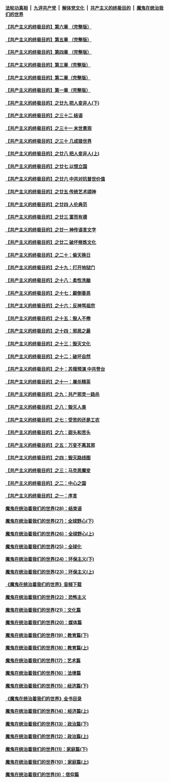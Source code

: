 ####  [法轮功真相](../../../../basic/blob/master/README.md?t=03301831) &nbsp;|&nbsp; [九评共产党](../../../../9ping.md/blob/master/README.md?t=03301831) &nbsp;|&nbsp; [解体党文化](../../../../jtdwh.md/blob/master/README.md?t=03301831)  &nbsp;|&nbsp; [共产主义的终极目的](../../../../gczydzjmd.md/blob/master/README.md?t=03301831) &nbsp;|&nbsp; [魔鬼在统治我们的世界](../../../../mgztzwmdsj.md/blob/master/README.md?t=03301831) 

#### [【共产主义的终极目的】第六章 （完整版）](../pages/nsc422/n11428913.md?t=03301831) 

#### [【共产主义的终极目的】第五章 （完整版）](../pages/nsc422/n11428912.md?t=03301831) 

#### [【共产主义的终极目的】第四章 （完整版）](../pages/nsc422/n11428907.md?t=03301831) 

#### [【共产主义的终极目的】第三章（完整版）](../pages/nsc422/n11428848.md?t=03301831) 

#### [【共产主义的终极目的】第二章（完整版）](../pages/nsc422/n11428831.md?t=03301831) 

#### [【共产主义的终极目的】第一章（完整版）](../pages/nsc422/n11417651.md?t=03301831) 

#### [【共产主义的终极目的】之廿九 把人变非人(下)](../pages/nsc422/n11344140.md?t=03301831) 

#### [【共产主义的终极目的】之三十二 结语](../pages/nsc422/n11360535.md?t=03301831) 

#### [【共产主义的终极目的】之三十一 末世景观](../pages/nsc422/n11351129.md?t=03301831) 

#### [【共产主义的终极目的】之三十 几成狼世界](../pages/nsc422/n11348280.md?t=03301831) 

#### [【共产主义的终极目的】之廿八 把人变非人(上)](../pages/nsc422/n11340492.md?t=03301831) 

#### [【共产主义的终极目的】之廿七 以恨立国](../pages/nsc422/n11336944.md?t=03301831) 

#### [【共产主义的终极目的】之廿六 中共对抗普世价值](../pages/nsc422/n11324785.md?t=03301831) 

#### [【共产主义的终极目的】之廿五 传统艺术颂神](../pages/nsc422/n11296396.md?t=03301831) 

#### [【共产主义的终极目的】之廿四 人伦典范](../pages/nsc422/n11296397.md?t=03301831) 

#### [【共产主义的终极目的】之廿三 富而有德](../pages/nsc422/n11283598.md?t=03301831) 

#### [【共产主义的终极目的】之廿一 神传语言文字](../pages/nsc422/n11263265.md?t=03301831) 

#### [【共产主义的终极目的】之廿二 破坏修炼文化](../pages/nsc422/n11245728.md?t=03301831) 

#### [【共产主义的终极目的】之二十：偷天换日](../pages/nsc422/n11238846.md?t=03301831) 

#### [【共产主义的终极目的】之十九：打开地狱门](../pages/nsc422/n11206376.md?t=03301831) 

#### [【共产主义的终极目的】之十八：柔性洗脑](../pages/nsc422/n11199994.md?t=03301831) 

#### [【共产主义的终极目的】之十七：颠倒善恶](../pages/nsc422/n11179782.md?t=03301831) 

#### [【共产主义的终极目的】之十六：反神骂祖宗](../pages/nsc422/n11166798.md?t=03301831) 

#### [【共产主义的终极目的】之十五：毁人不倦](../pages/nsc422/n11166792.md?t=03301831) 

#### [【共产主义的终极目的】之十四：邪恶之最](../pages/nsc422/n11150249.md?t=03301831) 

#### [【共产主义的终极目的】之十三：毁灭文化](../pages/nsc422/n11135227.md?t=03301831) 

#### [【共产主义的终极目的】之十二：破坏自然](../pages/nsc422/n11135214.md?t=03301831) 

#### [【共产主义的终极目的】之十：苏俄预演 中共登台](../pages/nsc422/n11118424.md?t=03301831) 

#### [【共产主义的终极目的】之十一：屠杀精英](../pages/nsc422/n11118442.md?t=03301831) 

#### [【共产主义的终极目的】之九：共产邪灵一路杀](../pages/nsc422/n11114139.md?t=03301831) 

#### [【共产主义的终极目的】之八：毁灭人类](../pages/nsc422/n11108503.md?t=03301831) 

#### [【共产主义的终极目的】之七：受苦的还是工农](../pages/nsc422/n11101809.md?t=03301831) 

#### [【共产主义的终极目的】之六：甜头和苦头](../pages/nsc422/n11096971.md?t=03301831) 

#### [【共产主义的终极目的】之五：万变不离其邪](../pages/nsc422/n11091285.md?t=03301831) 

#### [【共产主义的终极目的】之四：毁灭路线图](../pages/nsc422/n11086284.md?t=03301831) 

#### [【共产主义的终极目的】之三：马克思魔变](../pages/nsc422/n11061941.md?t=03301831) 

#### [【共产主义的终极目的】之二：中心之国](../pages/nsc422/n11047728.md?t=03301831) 

#### [【共产主义的终极目的】之一：序言](../pages/nsc422/n11086077.md?t=03301831) 

#### [魔鬼在统治着我们的世界(28)：结束语](../pages/nsc422/n10936246.md?t=03301831) 

#### [魔鬼在统治着我们的世界(27)：全球野心(下)](../pages/nsc422/n10928319.md?t=03301831) 

#### [魔鬼在统治着我们的世界(26)：全球野心(上)](../pages/nsc422/n10900318.md?t=03301831) 

#### [魔鬼在统治着我们的世界(25)：全球化](../pages/nsc422/n10788205.md?t=03301831) 

#### [魔鬼在统治着我们的世界(24)：环保主义(下)](../pages/nsc422/n10695307.md?t=03301831) 

#### [魔鬼在统治着我们的世界(23)：环保主义(上)](../pages/nsc422/n10688613.md?t=03301831) 

#### [《魔鬼在统治着我们的世界》音频下载](../pages/nsc422/n10635553.md?t=03301831) 

#### [魔鬼在统治着我们的世界(22)：恐怖主义](../pages/nsc422/n10614727.md?t=03301831) 

#### [魔鬼在统治着我们的世界(21)：文化篇](../pages/nsc422/n10597706.md?t=03301831) 

#### [魔鬼在统治着我们的世界(20)：媒体篇](../pages/nsc422/n10586579.md?t=03301831) 

#### [魔鬼在统治着我们的世界(19)：教育篇(下)](../pages/nsc422/n10564808.md?t=03301831) 

#### [魔鬼在统治着我们的世界(18)：教育篇(上)](../pages/nsc422/n10526970.md?t=03301831) 

#### [魔鬼在统治着我们的世界(17)：艺术篇](../pages/nsc422/n10499093.md?t=03301831) 

#### [魔鬼在统治着我们的世界(16)：法律篇](../pages/nsc422/n10485969.md?t=03301831) 

#### [魔鬼在统治着我们的世界(15)：经济篇(下)](../pages/nsc422/n10469975.md?t=03301831) 

#### [《魔鬼在统治着我们的世界》全书目录](../pages/nsc422/n10464261.md?t=03301831) 

#### [魔鬼在统治着我们的世界(14)：经济篇(上)](../pages/nsc422/n10457370.md?t=03301831) 

#### [魔鬼在统治着我们的世界(13)：政治篇(下)](../pages/nsc422/n10448270.md?t=03301831) 

#### [魔鬼在统治着我们的世界(12)：政治篇(上)](../pages/nsc422/n10444576.md?t=03301831) 

#### [魔鬼在统治着我们的世界(11)：家庭篇(下)](../pages/nsc422/n10440961.md?t=03301831) 

#### [魔鬼在统治着我们的世界(10)：家庭篇(上)](../pages/nsc422/n10435448.md?t=03301831) 

#### [魔鬼在统治着我们的世界(9)：信仰篇](../pages/nsc422/n10432159.md?t=03301831) 

